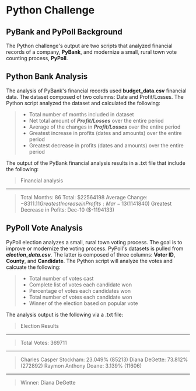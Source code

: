 # Python Challenge

## PyBank and PyPoll Background

The Python challenge's output are two scripts that analyzed financial records of a company, **PyBank**, and modernize a small, rural town vote counting process, **PyPoll**.

## Python Bank Analysis

The analysis of PyBank's financial records used **budget_data.csv** financial data. The dataset composed of two columns: Date and Profit/Losses. The Python script analyzed the dataset and calculated the following:

> - Total number of months included in dataset
> - Net total amount of ***Profit/Losses*** over the entire period
> - Average of the changes in ***Profit/Losses*** over the entire period
> - Greatest increase in profits (dates and amounts) over the entire period
> - Greatest decrease in profits (dates and amounts) over the entire period

The output of the PyBank financial analysis results in a .txt file that include the following:

> Financial analysis
  ---------------------------
> Total Months: 86
> Total: $22564198
> Average Change: $-8311.11
> Greatest Increase in Profits: Mar-13 ($1141840)
>  Greatest Decrease in Pofits: Dec-10 ($-1194133)

## PyPoll Vote Analysis

PyPoll election analyzes a small, rural town voting process. The goal is to improve or modernize the voting process. PyPoll's datasets is pulled from ***election_data.csv***. The latter is composed of three columns: **Voter ID**, **County**, and **Candidate**. The Python script will analyze the votes and calcuate the following:

> - Total number of votes cast
> - Complete list of votes each candidate won
> - Percentage of votes each candidates won
> - Total number of votes each candidate won
> - Winner of the election based on popular vote

The analysis output is the following via a .txt file:

> Election Results
  -------------------------
> Total Votes: 369711
  -------------------------
> Charles Casper Stockham: 23.049% (85213)
> Diana DeGette: 73.812% (272892)
> Raymon Anthony Doane: 3.139% (11606)
  -------------------------
> Winner: Diana DeGette